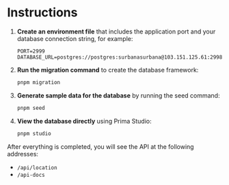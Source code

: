 # Instructions

1. **Create an environment file** that includes the application port and your database connection string, for example:

   ```env
   PORT=2999
   DATABASE_URL=postgres://postgres:surbanasurbana@103.151.125.61:2998/surbana
   ```

2. **Run the migration command** to create the database framework:

   ```bash
   pnpm migration
   ```

3. **Generate sample data for the database** by running the seed command:

   ```bash
   pnpm seed
   ```

4. **View the database directly** using Prima Studio:

   ```bash
   pnpm studio
   ```

After everything is completed, you will see the API at the following addresses:

- `/api/location`
- `/api-docs`
